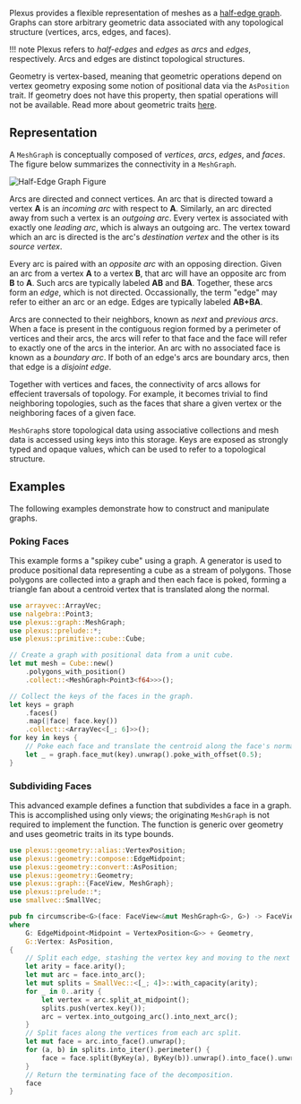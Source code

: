 Plexus provides a flexible representation of meshes as a [half-edge
graph](https://en.wikipedia.org/wiki/doubly_connected_edge_list). Graphs can
store arbitrary geometric data associated with any topological structure
(vertices, arcs, edges, and faces).

!!! note
    Plexus refers to _half-edges_ and _edges_ as _arcs_ and _edges_,
    respectively. Arcs and edges are distinct topological structures.

Geometry is vertex-based, meaning that geometric operations depend on vertex
geometry exposing some notion of positional data via the `AsPosition` trait. If
geometry does not have this property, then spatial operations will not be
available. Read more about geometric traits [here](user-guide/geometry.md).

## Representation

A `MeshGraph` is conceptually composed of _vertices_, _arcs_, _edges_, and
_faces_. The figure below summarizes the connectivity in a `MeshGraph`.

![Half-Edge Graph Figure](https://raw.githubusercontent.com/olson-sean-k/plexus/master/doc/heg.svg?sanitize=true)

Arcs are directed and connect vertices. An arc that is directed toward a vertex
**A** is an _incoming arc_ with respect to **A**.  Similarly, an arc directed
away from such a vertex is an _outgoing arc_. Every vertex is associated with
exactly one _leading arc_, which is always an outgoing arc.  The vertex toward
which an arc is directed is the arc's _destination vertex_ and the other is its
_source vertex_.

Every arc is paired with an _opposite arc_ with an opposing direction.  Given an
arc from a vertex **A** to a vertex **B**, that arc will have an opposite arc
from **B** to **A**. Such arcs are typically labeled **AB** and **BA**.
Together, these arcs form an _edge_, which is not directed.  Occassionally, the
term "edge" may refer to either an arc or an edge. Edges are typically labeled
**AB+BA**.

Arcs are connected to their neighbors, known as _next_ and _previous arcs_.
When a face is present in the contiguous region formed by a perimeter of
vertices and their arcs, the arcs will refer to that face and the face will
refer to exactly one of the arcs in the interior. An arc with no associated face
is known as a _boundary arc_. If both of an edge's arcs are boundary arcs, then
that edge is a _disjoint edge_.

Together with vertices and faces, the connectivity of arcs allows for effecient
traversals of topology. For example, it becomes trivial to find neighboring
topologies, such as the faces that share a given vertex or the neighboring faces
of a given face.

`MeshGraph`s store topological data using associative collections and mesh data
is accessed using keys into this storage. Keys are exposed as strongly typed and
opaque values, which can be used to refer to a topological structure.

## Examples

The following examples demonstrate how to construct and manipulate graphs.

### Poking Faces

This example forms a "spikey cube" using a graph. A generator is used to produce
positional data representing a cube as a stream of polygons. Those polygons are
collected into a graph and then each face is poked, forming a triangle fan about
a centroid vertex that is translated along the normal.

```rust
use arrayvec::ArrayVec;
use nalgebra::Point3;
use plexus::graph::MeshGraph;
use plexus::prelude::*;
use plexus::primitive::cube::Cube;

// Create a graph with positional data from a unit cube.
let mut mesh = Cube::new()
    .polygons_with_position()
    .collect::<MeshGraph<Point3<f64>>>();

// Collect the keys of the faces in the graph.
let keys = graph
    .faces()
    .map(|face| face.key())
    .collect::<ArrayVec<[_; 6]>>();
for key in keys {
    // Poke each face and translate the centroid along the face's normal.
    let _ = graph.face_mut(key).unwrap().poke_with_offset(0.5);
}
```

### Subdividing Faces

This advanced example defines a function that subdivides a face in a graph. This
is accomplished using only views; the originating `MeshGraph` is not required to
implement the function. The function is generic over geometry and uses geometric
traits in its type bounds.

```rust
use plexus::geometry::alias::VertexPosition;
use plexus::geometry::compose::EdgeMidpoint;
use plexus::geometry::convert::AsPosition;
use plexus::geometry::Geometry;
use plexus::graph::{FaceView, MeshGraph};
use plexus::prelude::*;
use smallvec::SmallVec;

pub fn circumscribe<G>(face: FaceView<&mut MeshGraph<G>, G>) -> FaceView<&mut MeshGraph<G>, G>
where
    G: EdgeMidpoint<Midpoint = VertexPosition<G>> + Geometry,
    G::Vertex: AsPosition,
{
    // Split each edge, stashing the vertex key and moving to the next arc.
    let arity = face.arity();
    let mut arc = face.into_arc();
    let mut splits = SmallVec::<[_; 4]>::with_capacity(arity);
    for _ in 0..arity {
        let vertex = arc.split_at_midpoint();
        splits.push(vertex.key());
        arc = vertex.into_outgoing_arc().into_next_arc();
    }
    // Split faces along the vertices from each arc split.
    let mut face = arc.into_face().unwrap();
    for (a, b) in splits.into_iter().perimeter() {
        face = face.split(ByKey(a), ByKey(b)).unwrap().into_face().unwrap();
    }
    // Return the terminating face of the decomposition.
    face
}
```
